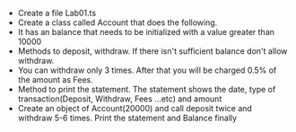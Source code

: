 
* Create a file Lab01.ts
* Create a class called Account that does the following.
* It has an balance that needs to be initialized with a value greater than 10000
* Methods to deposit, withdraw. If there isn't sufficient balance don't allow withdraw.
* You can withdraw only 3 times. After that you will be charged 0.5% of the amount as Fees.
* Method to print the statement. The statement shows the date, type of transaction(Deposit, Withdraw, Fees ...etc) and amount
* Create an object of Account(20000) and call deposit twice and withdraw 5-6 times. Print the statement and Balance finally
